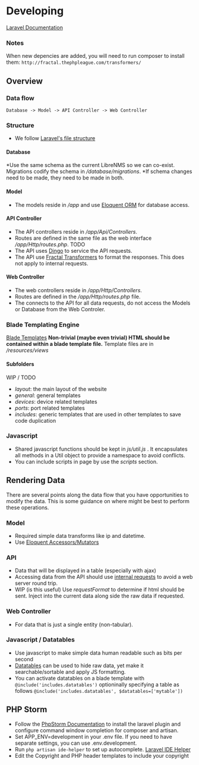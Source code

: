 Developing
==========


[Laravel Documentation](https://laravel.com/docs)

### Notes
When new depencies are added, you will need to run composer to install them:
`http://fractal.thephpleague.com/transformers/`

Overview
--------

### Data flow
```
Database -> Model -> API Controller -> Web Controller
```


### Structure
* We follow [Laravel's file structure](https://laravel.com/docs/structure)


#### Database
*Use the same schema as the current LibreNMS so we can co-exist.  Migrations codify the schema in _/database/migrations_.
*If schema changes need to be made, they need to be made in both.

#### Model
* The models reside in _/app_ and use [Eloquent ORM](https://laravel.com/docs/eloquent) for database access.

#### API Controller
* The API controllers reside in _/app/Api/Controllers_.
* Routes are defined in the same file as the web interface _/app/Http/routes.php_. TODO
* The API uses [Dingo](https://github.com/dingo/api/wiki) to service the API requests.
* The API use [Fractal Transformers](http://fractal.thephpleague.com/transformers/) to format the responses.  This does not apply to internal requests.

#### Web Controller
* The web controllers reside in _/app/Http/Controllers_.
* Routes are defined in the _/app/Http/routes.php_ file.
* The connects to the API for all data requests, do not access the Models or Database from the Web Controler.

### Blade Templating Engine
[Blade Templates](https://laravel.com/docs/blade)
__Non-trivial (maybe even trivial) HTML should be contained within a blade template file.__
Template files are in _/resources/views_
#### Subfolders
WIP / TODO
* _layout_: the main layout of the website
* _general_: general templates
* _devices_: device related templates
* _ports_: port related templates
* _includes_: generic templates that are used in other templates to save code duplication

### Javascript
* Shared javascript functions should be kept in _js/util.js_ .  It encapsulates all methods in a Util object to provide a namespace to avoid conflicts.
* You can include scripts in page by use the _scripts_ section.


Rendering Data
--------------
There are several points along the data flow that you have opportunities to modify the data.
This is some guidance on where might be best to perform these operations.


### Model
* Required simple data transforms like ip and datetime.
* Use [Eloquent Accessors/Mutators](https://laravel.com/docs/eloquent-mutators#accessors-and-mutators)

### API
* Data that will be displayed in a table (especially with ajax)
* Accessing data from the API should use [internal requests](https://github.com/dingo/api/wiki/Internal-Requests) to avoid a web server round trip.
* WIP (is this useful) Use _requestFormat_ to determine if html should be sent. Inject into the current data along side the raw data if requested.

### Web Controller
* For data that is just a single entity (non-tabular).


### Javascript / Datatables
* Use javascript to make simple data human readable such as bits per second
* [Datatables](https://www.datatables.net/manual/index) can be used to hide raw data, yet make it searchable/sortable and apply JS formatting.
* You can activate datatables on a blade template with `@include('includes.datatables')`  optioninally specifying a table as follows `@include('includes.datatables', $datatables=['mytable'])`


PHP Storm
---------

* Follow the [PhpStorm Documentation](https://confluence.jetbrains.com/display/PhpStorm/Laravel+Development+using+PhpStorm) to install the laravel plugin and configure command window completion for composer and artisan.
* Set APP_ENV=development in your .env file. If you need to have separate settings, you can use .env.development.
* Run `php artisan ide-helper` to set up autocomplete. [Laravel IDE Helper](https://github.com/barryvdh/laravel-ide-helper)
* Edit the Copyright and PHP header templates to include your copyright
